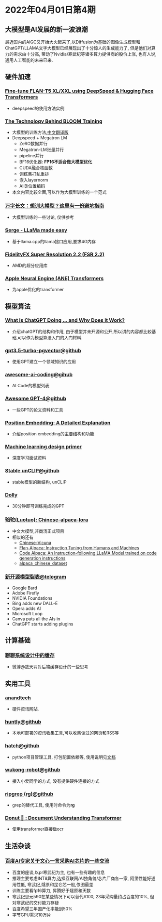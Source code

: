 # 2022年04月01日第4期

## 大模型是AI发展的新一波浪潮
最近国内的AIGC又开始大火起来了,以Diffusion为基础的图像生成模型和ChatGPT/LLAMA文字大模型已经展现出了十分惊人的生成能力了, 但是他们对算力的需求由十分高, 带动了Nvidia/寒武纪等诸多算力提供商的股价上涨, 也有人说,通用人工智能的未来已来.

## 硬件加速

### [Fine-tune FLAN-T5 XL/XXL using DeepSpeed & Hugging Face Transformers](https://www.philschmid.de/fine-tune-flan-t5-deepspeed)
* deepspeed的使用方法实例

### [The Technology Behind BLOOM Training](https://huggingface.co/blog/bloom-megatron-deepspeed)
* 大模型的训练方法,[中文翻译版](https://mp.weixin.qq.com/s/-q9opkoAomd9LZL9phm8bA)
* Deepspeed + Megatron LM
  * ZeRO数据并行
  * Megatron-LM张量并行
  * pipeline并行
  * BF16优化器: **FP16不适合做大模型优化**
  * CUDA融合核函数
  * 训练集打乱重排
  * 嵌入layernorm
  * AliBi位置编码
* 本文内容比较全面,可以作为大模型训练的一个范式

### [万字长文：想训大模型？这里有一份避坑指南](https://hub.baai.ac.cn/view/25052)
* 大模型训练的一些讨论, 仅供参考

### [Serge - LLaMa made easy](https://github.com/nsarrazin/serge)
* 基于llama.cpp的llama接口应用,要求4G内存

### [FidelityFX Super Resolution 2.2 (FSR 2.2)](https://github.com/GPUOpen-Effects/FidelityFX-FSR2)
* AMD的超分应用库

### [Apple Neural Engine (ANE) Transformers](https://github.com/apple/ml-ane-transformers)
* 为apple优化的transformer

## 模型算法

### [What Is ChatGPT Doing … and Why Does It Work?](https://writings.stephenwolfram.com/2023/02/what-is-chatgpt-doing-and-why-does-it-work/)
* 介绍chatGPT的结构和作用, 由于模型并未开源和公开,所以讲的内容都比较基础,可以作为模型算法入门的入门材料.

### [gpt3.5-turbo-pgvector@github](https://github.com/gannonh/gpt3.5-turbo-pgvector)
* 使用GPT建立一个领域知识的应用

### [awesome-ai-coding@gihub](https://github.com/wsxiaoys/awesome-ai-coding)
* AI Code的模型列表

### [Awesome GPT-4@github](https://github.com/radi-cho/awesome-gpt4)
* 一些GPT的论文资料和工具

### [Position Embedding: A Detailed Explanation](https://www.ai-contentlab.com/2023/03/position-embedding-detailed-explanation.html)
* 介绍position embedding的主要结构和功能

### [Machine learning design primer](https://github.com/ibragim-bad/machine-learning-design-primer)
* 深度学习面试资料

### [Stable unCLIP@github](https://github.com/Stability-AI/stablediffusion/blob/main/doc/UNCLIP.MD)
* stable模型的新结构, unCLIP

### [Dolly](https://github.com/databrickslabs/dolly)
* 30分钟即可训练完成的GPT

### [骆驼(Luotuo): Chinese-alpaca-lora](https://github.com/LC1332/Chinese-alpaca-lora)
* 中文大模型,非商汤正式项目
* 相似的还有
  * [Chinese-Vicuna](https://github.com/Facico/Chinese-Vicuna)
  * [Flan-Alpaca: Instruction Tuning from Humans and Machines](https://github.com/declare-lab/flan-alpaca)
  * [Code Alpaca: An Instruction-following LLaMA Model trained on code generation instructions](https://github.com/sahil280114/codealpaca)
  * [alpaca_chinese_dataset](https://github.com/hikariming/alpaca_chinese_dataset)

### [新开源模型裂表@telegram](https://t.me/https1024/11324)
- Google Bard
- Adobe Firefly
- NVIDIA Foundations
- Bing adds new DALL-E
- Opera adds AI
- Microsoft Loop
- Canva puts all the AIs in
- ChatGPT starts adding plugins

## 计算基础

### [聊聊系统设计中的缓存](https://www.codesky.me/archives/cache-design-in-system.wind?continueFlag=89c2c28b4b68da7693b243de88eb3de8)
* 微博@敖天羽对后端缓存设计的一些思考

## 实用工具

### [anandtech](https://www.anandtech.com/)
* 硬件资讯网站.

### [huntly@github](https://github.com/lcomplete/huntly)
* 本地可部署的资讯收集工具,可以收集读过的网页和RSS等

### [hatch@github](https://github.com/pypa/hatch)
* python项目管理工具, 打包配置依赖等, 使用说明见[文档](https://hatch.pypa.io/latest/intro/)

### [wukong-robot@github](https://github.com/wzpan/wukong-robot)
* 接入小爱同学的方式, 没有提供硬件连接的方式

### [ripgrep (rg)@github](https://github.com/BurntSushi/ripgrep)
* grep的替代工具, 使用时命令为**rg**

### [Donut 🍩 : Document Understanding Transformer](https://github.com/clovaai/donut)
* 使用transformer直接做ocr

## 生活杂谈

### [百度AI专家关于文心一言采购AI芯片的一些交流](https://zhuanlan.zhihu.com/p/615090047?utm_medium=social&utm_oi=49336847171584&utm_psn=1622960178810355712&utm_source=ZHShareTargetIDMore)
* 百度的座谈,以pr寒武纪为主, 也有一些有趣的信息
* 推理主要考虑INT8算力,选择互联网/AI独角兽/芯片厂商各一家, 阿里性能好通用性低, 寒武纪,燧原和昆仑芯一般,依图最差
* 训练主要看fp16算力, 昇腾好于燧原和天数
* 寒武纪思元590在某些情况下可以替代A100, 23年采购量约占百度的10%, 但对寒武纪的交付能力存疑
* 百度希望三年国产化率能到50%
* 字节GPU需求10万片


